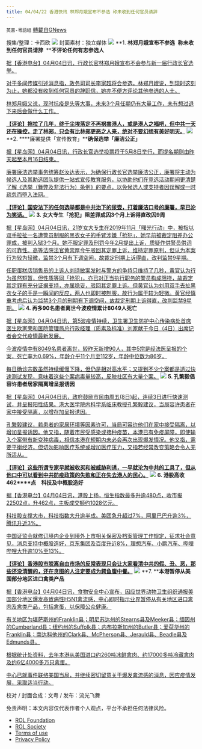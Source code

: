```yaml
---
title: 04/04/22 香港快讯 林郑月娥宣布不参选 称未收到任何官员请辞
---
```

`英喜-粵語組` [轉載自GNews](https://gnews.org/zh-hans/2287449/)

搜集/整理：卡西欧
![](https://assets.gnews.org/wp-content/uploads/2022/04/0404-2.jpg)
封面素材：独立媒体
![](https://assets.gnews.org/wp-content/uploads/2022/04/2022-04-04-1.png)
**1. ****林郑月娥宣布不参选****  ****称未收到任何官员请辞****  ****不评论任何有志参选人**

[据【香港电台】04月04日讯，行政长官林郑月娥宣布不会参与新一届行政长官选举。](https://news.rthk.hk/rthk/ch/component/k2/1642381-20220404.htm)

[对于多间传媒引述消息指，政务司司长李家超将会参选，林郑月娥说，到现时这刻为止，她都没有收到任何官员的辞职信，她亦不便方评论其他参选的人士。](https://news.rthk.hk/rthk/ch/component/k2/1642381-20220404.htm)

[林郑月娥又说，现时抗疫是头等大事，未来3个月任期仍有大量工作，未有想过退下来后会做什么工作。](https://news.rthk.hk/rthk/ch/component/k2/1642381-20220404.htm)

**[【评论】拖拉了几年，终于尘埃落定不再祸害港人，或是港人之褔吧，但中共一天还在操控，走了林郑，只会有比林郑更恶之人来，绝对不要幻想有美好明天。](https://news.rthk.hk/rthk/ch/component/k2/1642381-20220404.htm)**
![](https://assets.gnews.org/wp-content/uploads/2022/04/2022-04-04-2.png)
**2. ****廉署提供「宣传教育」****确保选举「廉洁公正」**

[据【星岛网】04月04日讯，行政长官选举投票将于5月8日举行，而提名期则由昨天起至本月16日结束。](https://std.stheadline.com/realtime/article/1825811/即時-港聞-特首選戰-廉署提供宣傳教育-確保選舉廉潔公正)

[廉署廉洁选举事务统筹赵汝达表示，为确保行政长官选举廉洁公正，廉署将主动为候选人及其助选团队提供一站式宣传教育服务，以协助他们在竞选活动期间更清楚了解《选举（舞弊及非法行为）条例》的要点，以免候选人或支持者因误解或一时疏忽而堕入法网。](https://std.stheadline.com/realtime/article/1825811/即時-港聞-特首選戰-廉署提供宣傳教育-確保選舉廉潔公正)

**[【评论】国安法下的任何选举都是中共治下的尿壶，打着廉洁口号的廉署，早已沦为笑话。](https://std.stheadline.com/realtime/article/1825811/即時-港聞-特首選戰-廉署提供宣傳教育-確保選舉廉潔公正)**
![](https://assets.gnews.org/wp-content/uploads/2022/04/2022-04-04-3.png)
**3. ****女大专生「抢犯」阻差罪成囚****3****个月****上诉得直改囚****9****周**

[据【星岛网】04月04日讯，21岁女大专生在2019年11月「曙光行动」中，被指以双手拉扯一名遭警员制服的黑衣女子的手臂涉嫌「抢犯」，她早前被裁定阻差办公罪成，被判入狱3个月。她不服定罪及刑罚今年2月提出上诉，质疑作供警员供词的可靠性。高等法院法官黄崇厚今午驳回其定罪上诉，维持定罪原判，但认为本案行为较为轻微，监禁3个月有下调空间，故裁定刑期上诉得直，改判监禁9星期。](https://std.stheadline.com/realtime/article/1825872/即時-港聞-修例風波-女大專生-搶犯-阻差罪成囚3個月-上訴得直改囚9周)

[任职蛋糕店销售员的上诉人刘诗敏案发时与警方的争持只维持了几秒，黄官认为行为虽然短暂，但性质等同「抢犯」，亦已对正当执行职务的警员构成阻挠，故裁定其定罪有充分证据支持，亦属稳妥，驳回其定罪上诉。但黄官认为刘用双手去扯黑衣女子的手是一瞬间的反应，两人也即时被制服，故行为属于较为轻微。黄官经慎重考虑后认为监禁3个月的刑期有下调空间，故裁定刑期上诉得直，改判监禁9星期。](https://std.stheadline.com/realtime/article/1825872/即時-港聞-修例風波-女大專生-搶犯-阻差罪成囚3個月-上訴得直改囚9周)
![](https://assets.gnews.org/wp-content/uploads/2022/04/2022-04-04-4.png)
**4. ****再多****90****名患者离世****今波疫情累计****8049****人死亡**

[据【星岛网】04月04日讯，第5波疫情持续，卫生署卫生防护中心传染病处首席医生欧家荣和医院管理局总行政经理（质素及标准）刘家献于今日（4日）出席记者会交代疫情最新发展。](https://std.stheadline.com/realtime/article/1825895/即時-港聞-第5波疫情-增3138宗確診-歐家榮籲珍惜機會善用政府派發快測包)

[今波疫情中有8049名患者离世，较昨天新增90人，其中5宗是经法医呈报的个案，死亡率为0.69%，年龄介乎11个月至112岁，年龄中位数为86岁。](https://std.stheadline.com/realtime/article/1825895/即時-港聞-第5波疫情-增3138宗確診-歐家榮籲珍惜機會善用政府派發快測包)

[每日确诊宗数虽然持续缓慢下降，但仍是相对高水平；又提到不少个案都是透过快速测试发现，意味着这些个案病毒量较高，反映社区有大量个案。](https://std.stheadline.com/realtime/article/1825895/即時-港聞-第5波疫情-增3138宗確診-歐家榮籲珍惜機會善用政府派發快測包)
![](https://assets.gnews.org/wp-content/uploads/2022/04/2022-04-04-5.png)
**5. ****孔繁毅倡容许患者居家隔离****增呈报诱因**

[据【星岛网】04月04日讯，政府鼓励市民由周五(8日)起，连续3日进行快速测试，并呈报阳性结果。港大医学院内科学系临床教授孔繁毅建议，当局容许患者在家中接受隔离，以增存加呈报诱因。](https://std.stheadline.com/realtime/article/1825830/即時-港聞-全民快測-孔繁毅倡容許患者居家隔離-增呈報誘因)

[孔繁毅建议，若患者的家居环境等因素许可，当局可容许他们在家中接受隔离，以增加呈报诱因。他又指，随着市民受感染或接种疫苗，本港已有免疫屏障，即使输入个案带有新变种病毒，相信本港在短期内未必会再次出现爆发情况。他又指，需要平衡经济，但切勿影响医疗系统或增加医疗压力，又指若经常改变策略会令人无所适从。](https://std.stheadline.com/realtime/article/1825830/即時-港聞-全民快測-孔繁毅倡容許患者居家隔離-增呈報誘因)

**[【评论】这些所谓专家早就被收买和被威胁利诱，一早就沦为中共的工具了，但从他口中可以看到中共防疫政策的失败和正在失去港人的民心。](https://std.stheadline.com/realtime/article/1825830/即時-港聞-全民快測-孔繁毅倡容許患者居家隔離-增呈報誘因)**
![](https://assets.gnews.org/wp-content/uploads/2022/04/2022-04-04-6.png)
**6. ****港股高收****462****点　科技及中概股造好**

[据【香港电台】04月04日讯，港股上扬，恒生指数最多升逾480点，收市报22502点，升462点，主板成交额约1028亿元。](https://news.rthk.hk/rthk/ch/component/k2/1642422-20220404.htm)

[科技股支撑大市，科技指数大升逾半成。美团急升超过7%，阿里巴巴升逾3%，腾讯升近3%。](https://news.rthk.hk/rthk/ch/component/k2/1642422-20220404.htm)

[中国证监会就修订境内企业到境外上市相关保密及档案管理工作规定，征求社会意见，消息支持中概股造好，京东集团及百度升近8%，理想汽车、小鹏汽车、哔哩哔哩大升逾10%至13%。](https://news.rthk.hk/rthk/ch/component/k2/1642422-20220404.htm)

**[【评论】香港股市脱离自由市场的反常表现只会让大家看清中共的假、丑、恶，那些还没清醒的，还在贪图的人注定要成为鳄鱼腹中餐。](https://news.rthk.hk/rthk/ch/component/k2/1642422-20220404.htm)**
![](https://assets.gnews.org/wp-content/uploads/2022/04/2022-04-04-7.png)
**7. ****本港暂停从美国部分地区进口禽类产品**

[据【香港电台】04月04日讯，食物安全中心宣布，因应世界动物卫生组织通报美国部分地区爆发高致病性H5N1禽流感，中心即时指示业界暂停从有关地区进口禽肉及禽类产品，包括禽蛋，以保障公众健康。](https://news.rthk.hk/rthk/ch/component/k2/1642432-20220404.htm)

[有关地区为堪萨斯州的Franklin县；明尼苏达州的Stearns县及Meeker县；缅因州的Cumberland县；纽约州的Suffolk县；内布拉斯加州的Butler县；爱荷华州的Franklin县；南达科他州的Clark县、McPherson县、Jerauld县、Beadle县及Edmunds县。](https://news.rthk.hk/rthk/ch/component/k2/1642432-20220404.htm)

[根据统计处资料，去年本港从美国进口约260吨冰鲜禽肉、约17000多吨冷藏禽肉及约6亿4000多万只禽蛋。](https://news.rthk.hk/rthk/ch/component/k2/1642432-20220404.htm)

[中心已就事件联络美国当局，并继续密切留意关于爆发禽流感的消息，因应疫情发展，采取适当行动。](https://news.rthk.hk/rthk/ch/component/k2/1642432-20220404.htm)

校对 / 封面合成：文粤 / 发布：流光飞舞

 

免责声明：本文内容仅代表作者个人观点，平台不承担任何法律风险。

- [ROL Foundation](https://rolfoundation.org/)
- [ROL Society](https://rolsociety.org/)
- [Terms of use](https://gnews.org/terms-of-use-3/)
- [Privacy Policy](https://gnews.org/privacy-policy/)
